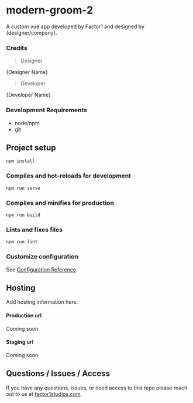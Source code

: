# modern-groom-2
A custom vue app developed by Factor1 and designed by {designer/company}.

### Credits
> Designer

{Designer Name}

> Developer

{Developer Name}

### Development Requirements
- node/npm
- git

## Project setup
```
npm install
```

### Compiles and hot-reloads for development
```
npm run serve
```

### Compiles and minifies for production
```
npm run build
```

### Lints and fixes files
```
npm run lint
```

### Customize configuration
See [Configuration Reference](https://cli.vuejs.org/config/).


## Hosting
Add hosting information here.

#### Production url
Coming soon

#### Staging url
Coming soon

## Questions / Issues / Access
If you have any questions, issues, or need access to this repo please reach out to
us at [factor1studios.com](http://factor1studios.com).
